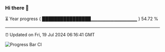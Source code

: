 ### Hi there 👋

⏳ Year progress { ████████████████▁▁▁▁▁▁▁▁▁▁▁▁▁▁ } 54.72 %

---

⏰ Updated on Fri, 19 Jul 2024 06:16:41 GMT

![Progress Bar CI](https://github.com/liununu/liununu/workflows/Progress%20Bar%20CI/badge.svg)
